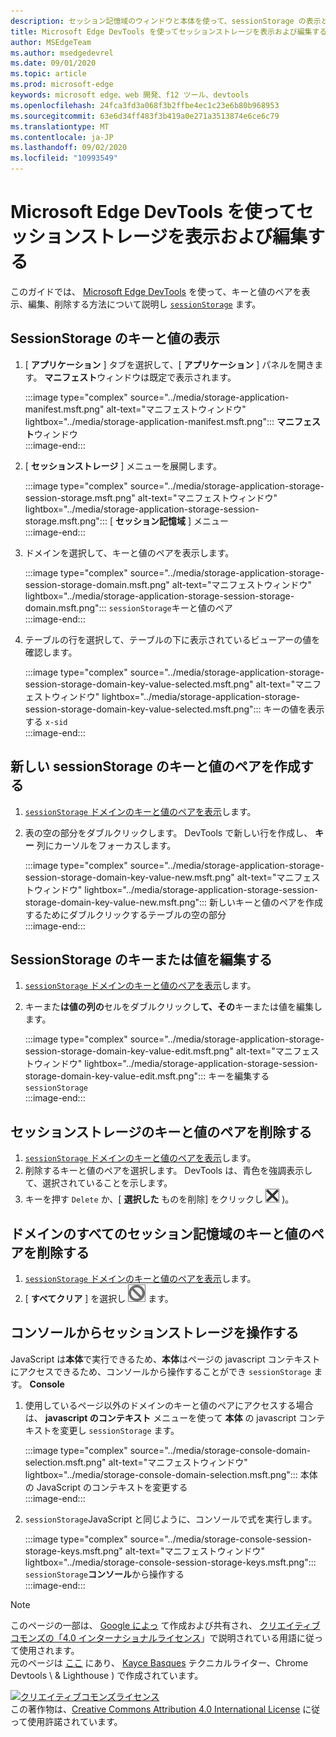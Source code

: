 ```yaml
---
description: セッション記憶域のウィンドウと本体を使って、sessionStorage の表示と編集を行う方法について説明します。
title: Microsoft Edge DevTools を使ってセッションストレージを表示および編集する
author: MSEdgeTeam
ms.author: msedgedevrel
ms.date: 09/01/2020
ms.topic: article
ms.prod: microsoft-edge
keywords: microsoft edge、web 開発、f12 ツール、devtools
ms.openlocfilehash: 24fca3fd3a068f3b2ffbe4ec1c23e6b80b968953
ms.sourcegitcommit: 63e6d34ff483f3b419a0e271a3513874e6ce6c79
ms.translationtype: MT
ms.contentlocale: ja-JP
ms.lasthandoff: 09/02/2020
ms.locfileid: "10993549"
---
```

<!-- Copyright Kayce Basques 

   Licensed under the Apache License, Version 2.0 (the "License");
   you may not use this file except in compliance with the License.
   You may obtain a copy of the License at

       https://www.apache.org/licenses/LICENSE-2.0

   Unless required by applicable law or agreed to in writing, software
   distributed under the License is distributed on an "AS IS" BASIS,
   WITHOUT WARRANTIES OR CONDITIONS OF ANY KIND, either express or implied.
   See the License for the specific language governing permissions and
   limitations under the License.  -->





# Microsoft Edge DevTools を使ってセッションストレージを表示および編集する   

  

このガイドでは、 [Microsoft Edge DevTools][MicrosoftEdgeDevTools] を使って、キーと値のペアを表示、編集、削除する方法について説明し [`sessionStorage`][MDNSessionStorage] ます。  

## SessionStorage のキーと値の表示   

1.  [ **アプリケーション** ] タブを選択して、[ **アプリケーション** ] パネルを開きます。  **マニフェスト**ウィンドウは既定で表示されます。  
    
    :::image type="complex" source="../media/storage-application-manifest.msft.png" alt-text="マニフェストウィンドウ" lightbox="../media/storage-application-manifest.msft.png":::
       **マニフェスト**ウィンドウ  
    :::image-end:::  
    
1.  [ **セッションストレージ** ] メニューを展開します。  
    
    :::image type="complex" source="../media/storage-application-storage-session-storage.msft.png" alt-text="マニフェストウィンドウ" lightbox="../media/storage-application-storage-session-storage.msft.png":::
       [ **セッション記憶域** ] メニュー  
    :::image-end:::  
    
1.  ドメインを選択して、キーと値のペアを表示します。  
    
    :::image type="complex" source="../media/storage-application-storage-session-storage-domain.msft.png" alt-text="マニフェストウィンドウ" lightbox="../media/storage-application-storage-session-storage-domain.msft.png":::
       `sessionStorage`キーと値のペア  
    :::image-end:::  
    
1.  テーブルの行を選択して、テーブルの下に表示されているビューアーの値を確認します。  
    
    :::image type="complex" source="../media/storage-application-storage-session-storage-domain-key-value-selected.msft.png" alt-text="マニフェストウィンドウ" lightbox="../media/storage-application-storage-session-storage-domain-key-value-selected.msft.png":::
       キーの値を表示する `x-sid`  
    :::image-end:::  
    
## 新しい sessionStorage のキーと値のペアを作成する   

1.  [ `sessionStorage` ドメインのキーと値のペアを表示](#view-sessionstorage-keys-and-values)します。  
1.  表の空の部分をダブルクリックします。  DevTools で新しい行を作成し、 **キー** 列にカーソルをフォーカスします。  
    
    :::image type="complex" source="../media/storage-application-storage-session-storage-domain-key-value-new.msft.png" alt-text="マニフェストウィンドウ" lightbox="../media/storage-application-storage-session-storage-domain-key-value-new.msft.png":::
       新しいキーと値のペアを作成するためにダブルクリックするテーブルの空の部分  
    :::image-end:::  
    
## SessionStorage のキーまたは値を編集する   

1.  [ `sessionStorage` ドメインのキーと値のペアを表示](#view-sessionstorage-keys-and-values)します。  
1.  キーまた**は値の列の**セルをダブルクリックし**て、その**キーまたは値を編集します。  
    
    :::image type="complex" source="../media/storage-application-storage-session-storage-domain-key-value-edit.msft.png" alt-text="マニフェストウィンドウ" lightbox="../media/storage-application-storage-session-storage-domain-key-value-edit.msft.png":::
       キーを編集する `sessionStorage`  
    :::image-end:::  
    
## セッションストレージのキーと値のペアを削除する   

1.  [ `sessionStorage` ドメインのキーと値のペアを表示](#view-sessionstorage-keys-and-values)します。  
1.  削除するキーと値のペアを選択します。  DevTools は、青色を強調表示して、選択されていることを示します。  
1.  キーを押す `Delete` か、[ **選択した** ものを削除] をクリックし ![ ます (選択した \ を削除 ][ImageDeleteIcon] )。  
    
## ドメインのすべてのセッション記憶域のキーと値のペアを削除する   

1.  [ `sessionStorage` ドメインのキーと値のペアを表示](#view-sessionstorage-keys-and-values)します。  
1.  [ **すべてクリア** ] を選択し ![ ][ImageClearIcon] ます。  
    
## コンソールからセッションストレージを操作する   

JavaScript は**本体**で実行できるため、**本体**はページの javascript コンテキストにアクセスできるため、コンソールから操作することができ `sessionStorage` ます。 **Console**  

1.  使用しているページ以外のドメインのキーと値のペアにアクセスする場合は、 **javascript のコンテキスト** メニューを使って **本体** の javascript コンテキストを変更し `sessionStorage` ます。  
    
    :::image type="complex" source="../media/storage-console-domain-selection.msft.png" alt-text="マニフェストウィンドウ" lightbox="../media/storage-console-domain-selection.msft.png":::
       本体の JavaScript のコンテキストを変更する  
    :::image-end:::  
    
1.  `sessionStorage`JavaScript と同じように、コンソールで式を実行します。  
    
    :::image type="complex" source="../media/storage-console-session-storage-keys.msft.png" alt-text="マニフェストウィンドウ" lightbox="../media/storage-console-session-storage-keys.msft.png":::
       `sessionStorage`**コンソール**から操作する  
    :::image-end:::  
    
<!--  
   

  
-->  

<!-- image links -->  

[ImageClearIcon]: ../media/clear-icon.msft.png  
[ImageDeleteIcon]: ../media/delete-icon.msft.png  

<!-- links -->  

[MicrosoftEdgeDevTools]: ../../devtools-guide-chromium.md "Microsoft Edge (Chromium) 開発者ツール |Microsoft ドキュメント"  

[MDNSessionStorage]: https://developer.mozilla.org/docs/Web/API/Window/sessionStorage "セッションストレージ |MDN"  

> [!NOTE]
> このページの一部は、 [Google によっ][GoogleSitePolicies] て作成および共有され、 [クリエイティブコモンズの「4.0 インターナショナルライセンス][CCA4IL]」で説明されている用語に従って使用されます。  
> 元のページは [ここ](https://developers.google.com/web/tools/chrome-devtools/storage/sessionstorage) にあり、 [Kayce Basques][KayceBasques] テクニカルライター、Chrome Devtools \ & Lighthouse \) で作成されています。  

[![クリエイティブコモンズライセンス][CCby4Image]][CCA4IL]  
この著作物は、[Creative Commons Attribution 4.0 International License][CCA4IL] に従って使用許諾されています。  

[CCA4IL]: https://creativecommons.org/licenses/by/4.0  
[CCby4Image]: https://i.creativecommons.org/l/by/4.0/88x31.png  
[GoogleSitePolicies]: https://developers.google.com/terms/site-policies  
[KayceBasques]: https://developers.google.com/web/resources/contributors/kaycebasques  
